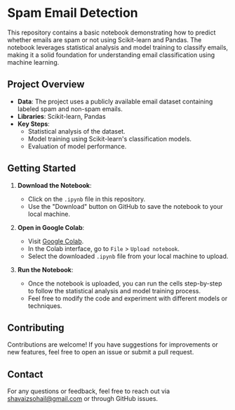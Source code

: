 # Spam Email Detection

This repository contains a basic notebook demonstrating how to predict whether emails are spam or not using Scikit-learn and Pandas. The notebook leverages statistical analysis and model training to classify emails, making it a solid foundation for understanding email classification using machine learning.

## Project Overview

- **Data**: The project uses a publicly available email dataset containing labeled spam and non-spam emails.
- **Libraries**: Scikit-learn, Pandas
- **Key Steps**:
  - Statistical analysis of the dataset.
  - Model training using Scikit-learn's classification models.
  - Evaluation of model performance.

## Getting Started

1. **Download the Notebook**:
   - Click on the `.ipynb` file in this repository.
   - Use the "Download" button on GitHub to save the notebook to your local machine.

2. **Open in Google Colab**:
   - Visit [Google Colab](https://colab.research.google.com/).
   - In the Colab interface, go to `File` > `Upload notebook`.
   - Select the downloaded `.ipynb` file from your local machine to upload.

3. **Run the Notebook**:
   - Once the notebook is uploaded, you can run the cells step-by-step to follow the statistical analysis and model training process.
   - Feel free to modify the code and experiment with different models or techniques.

  
## Contributing

Contributions are welcome! If you have suggestions for improvements or new features, feel free to open an issue or submit a pull request.

## Contact

For any questions or feedback, feel free to reach out via [shavaizsohail@gmail.com](mailto:shavaizsohail@gmail.com) or through GitHub issues.


